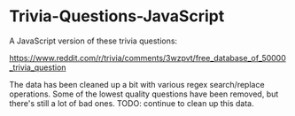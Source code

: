 # Trivia-Questions-JavaScript

A JavaScript version of these trivia questions:

https://www.reddit.com/r/trivia/comments/3wzpvt/free_database_of_50000_trivia_question

The data has been cleaned up a bit with various regex search/replace operations.
Some of the lowest quality questions have been removed, but there's still a lot of bad ones.  TODO: continue to clean up this data.
